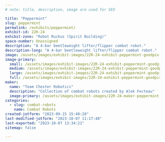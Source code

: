 ```yaml
---
# note: title, description, image are used for SEO

title: "Peppermint"
slug: peppermint
permalink: /exhibits/peppermint/
exhibit-id: 22R-24
exhibit-zone: "Robot Ruckus (Spirit Building)"
space-number: Unassigned
description: "A 4-bar beetleweight lifter/flipper combat robot."
description-long: "A 4-bar beetleweight lifter/flipper combat robot."
image: /assets/images/exhibit-images/22R-24-exhibit-peppermint-goodpiv-large.PNG
image-primary: 
  small: /assets/images/exhibit-images/22R-24-exhibit-peppermint-goodpiv-small.PNG
  medium: /assets/images/exhibit-images/22R-24-exhibit-peppermint-goodpiv-medium.PNG
  large: /assets/images/exhibit-images/22R-24-exhibit-peppermint-goodpiv-large.PNG
  full: /assets/images/exhibit-images/22R-24-exhibit-peppermint-goodpiv-full.PNG
maker: 
  name: "Team Chester Robotics"
  description: "Collection of combat robots created by Alek Fecteau"
  image-primary: /assets/images/exhibit-images/22R-24-maker-peppermint-02faf6d1-beea-4aa2-a795-e150d548c79d-medium.PNG
categories: 
  - slug: combat-robots
    name: Combat Robots
created-jotform: "2023-09-15 15:40:28"
last-modified-jotform: "2023-10-07 11:17:48"
last-exported: "2023-10-07 13:34:21"
sitemap: false

---
```

